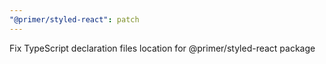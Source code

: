 ```yaml
---
"@primer/styled-react": patch
---
```


Fix TypeScript declaration files location for @primer/styled-react package
